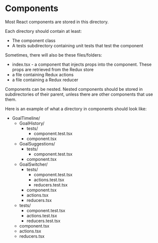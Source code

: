 # Components

Most React components are stored in this directory.

Each directory should contain at least:

- The component class
- A tests subdirectory containing unit tests that test the component

Sometimes, there will also be these files/folders:

- index.tsx - a component that injects props into the component. These props are retrieved from the Redux store
- a file containing Redux actions
- a file containing a Redux reducer

Components can be nested. Nested components should be stored in subdirectories of their parent, unless there are other
components that use them.

Here is an example of what a directory in components should look like:

- GoalTimeline/
  - GoalHistory/
    - tests/
      - component.test.tsx
    - component.tsx
  - GoalSuggestions/
    - tests/
      - component.test.tsx
    - component.tsx
  - GoalSwitcher/
    - tests/
      - component.test.tsx
      - actions.test.tsx
      - reducers.test.tsx
    - component.tsx
    - actions.tsx
    - reducers.tsx
  - tests/
    - component.test.tsx
    - actions.test.tsx
    - reducers.test.tsx
  - component.tsx
  - actions.tsx
  - reducers.tsx
